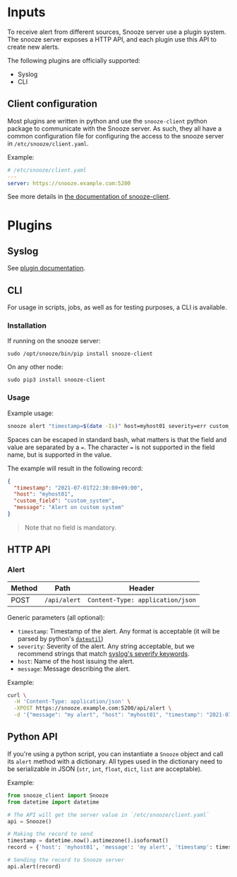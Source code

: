 # Inputs

To receive alert from different sources, Snooze server use a plugin system.
The snooze server exposes a HTTP API, and each plugin use this API to create new alerts.

The following plugins are officially supported:
* Syslog
* CLI

## Client configuration

Most plugins are written in python and use the `snooze-client` python package
to communicate with the Snooze server. As such, they all have a common configuration
file for configuring the access to the snooze server in `/etc/snooze/client.yaml`.

Example:
```yaml
# /etc/snooze/client.yaml
---
server: https://snooze.example.com:5200
```

See more details in [the documentation of snooze-client](https://github.com/snoozeweb/snooze_client).

# Plugins
## Syslog

See [plugin documentation](https://github.com/snoozeweb/snooze_plugins/tree/inputs/syslog).

## CLI

For usage in scripts, jobs, as well as for testing purposes, a CLI is available.

### Installation

If running on the snooze server:
```console
sudo /opt/snooze/bin/pip install snooze-client
```

On any other node:
```
sudo pip3 install snooze-client
```

### Usage

Example usage:
```bash
snooze alert "timestamp=$(date -Is)" host=myhost01 severity=err custom_field=custom_system "message=Alert on custom system"
```

Spaces can be escaped in standard bash, what matters is that the field and value are separated by a `=`.
The character `=` is not supported in the field name, but is supported in the value.

The example will result in the following record:
```json
{
  "timestamp": "2021-07-01T22:30:00+09:00",
  "host": "myhost01",
  "custom_field": "custom_system",
  "message": "Alert on custom system"
}
```

> Note that no field is mandatory.

## HTTP API

### Alert

| Method | Path        | Header                           |
|--------|-------------|----------------------------------|
| POST   | `/api/alert`| `Content-Type: application/json` |

Generic parameters (all optional):
* `timestamp`: Timestamp of the alert. Any format is acceptable (it will be parsed by python's [`dateutil`](https://dateutil.readthedocs.io/en/stable/parser.html))
* `severity`: Severity of the alert. Any string acceptable, but we recommend strings that match [syslog's severify keywords](https://en.wikipedia.org/wiki/Syslog#Severity_level).
* `host`: Name of the host issuing the alert.
* `message`: Message describing the alert.

Example:
```bash
curl \
  -H 'Content-Type: application/json' \
  -XPOST https://snooze.example.com:5200/api/alert \
  -d '{"message": "my alert", "host": "myhost01", "timestamp": "2021-07-01T22:30:00+09:00"}'
```

## Python API

If you're using a python script, you can instantiate a `Snooze` object
and call its `alert` method with a dictionary. All types used in the
dictionary need to be serializable in JSON (`str`, `int`, `float`, `dict`, `list` are acceptable).

Example:
```python
from snooze_client import Snooze
from datetime import datetime

# The API will get the server value in `/etc/snooze/client.yaml`
api = Snooze()

# Making the record to send
timestamp = datetime.now().astimezone().isoformat()
record = {'host': 'myhost01', 'message': 'my alert', 'timestamp': timestamp}

# Sending the record to Snooze server
api.alert(record)
```
